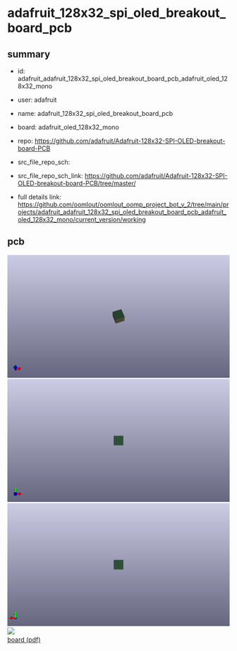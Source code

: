 # adafruit_128x32_spi_oled_breakout_board_pcb
 
## summary 
* id: adafruit_adafruit_128x32_spi_oled_breakout_board_pcb_adafruit_oled_128x32_mono
* user: adafruit
* name: adafruit_128x32_spi_oled_breakout_board_pcb
* board: adafruit_oled_128x32_mono
* repo: https://github.com/adafruit/Adafruit-128x32-SPI-OLED-breakout-board-PCB



* src_file_repo_sch: 
* src_file_repo_sch_link: https://github.com/adafruit/Adafruit-128x32-SPI-OLED-breakout-board-PCB/tree/master/
* full details link: https://github.com/oomlout/oomlout_oomp_project_bot_v_2/tree/main/projects/adafruit_adafruit_128x32_spi_oled_breakout_board_pcb_adafruit_oled_128x32_mono/current_version/working  


## pcb  
![](working_3d_600.png) 
![](working_3d_front_600.png)  
![](working_3d_back_600.png)  
![](working_600.png)  
[board (pdf)](working.pdf)  




